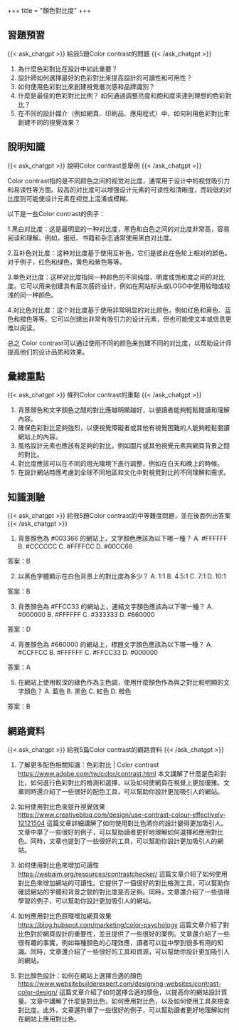 +++
title = "顏色對比度"
+++
## 習題預習
{{< ask_chatgpt >}}
給我5題Color contrast的問題
{{< /ask_chatgpt >}}



1. 為什麼色彩對比在設計中如此重要？
2. 設計師如何選擇最好的色彩對比來提高設計的可讀性和可用性？
3. 如何使用色彩對比來創建視覺層次感和品牌識別？
4. 什麼是最佳的色彩對比比例？ 如何通過調整亮度和飽和度來達到理想的色彩對比？
5. 在不同的設計媒介（例如網頁、印刷品、應用程式）中，如何利用色彩對比來創建不同的視覺效果？   

## 說明知識
{{< ask_chatgpt >}}
說明Color contrast並舉例
{{< /ask_chatgpt >}}



Color contrast指的是不同颜色之间的视觉对比度，通常用于设计中的视觉吸引力和易读性等方面。较高的对比度可以增强设计元素的可读性和清晰度，而较低的对比度则可能使设计元素在视觉上混淆或模糊。

以下是一些Color contrast的例子：

1.黑白对比度：这是最明显的一种对比度，黑色和白色之间的对比度非常高，容易阅读和理解。例如，报纸、书籍和杂志通常使用黑白对比度。

2.互补色对比度：这种对比度基于使用互补色，它们是彼此在色轮上相对的颜色。对于例子，红色和绿色，黄色和紫色等等。

3.单色对比度：这种对比度指同一种颜色的不同纯度、明度或饱和度之间的对比度。它可以用来创建具有层次感的设计，例如在网站标头或LOGO中使用较暗或较浅的同一种颜色。

4.对比色对比度：这个对比度基于使用非常明显的对比颜色，例如红色和黄色、蓝色和橙色等等。它可以创建出非常有吸引力的设计元素，但也可能使文本或信息更难以阅读。

总之 Color contrast可以通过使用不同的颜色来创建不同的对比度，以帮助设计师提高他们的设计品质和效果。   

## 彙總重點
{{< ask_chatgpt >}}
條列Color contrast的重點
{{< /ask_chatgpt >}}



1. 背景顏色和文字顏色之間的對比應越明顯越好，以便讀者能夠輕鬆閱讀和理解內容。
2. 確保色彩對比足夠強烈，以便視覺障礙者或其他有視覺困難的人能夠輕鬆閱讀網站上的內容。
3. 風格設計元素也應該有足夠的對比，例如圖片或其他視覺元素與網頁背景之間的對比。
4. 對比度應該可以在不同的燈光環境下進行調整，例如在白天和晚上的時候。
5. 在設計網站時應考慮到全球不同地區和文化中對視覺對比的不同理解和需求。   

## 知識測驗
{{< ask_chatgpt >}}
給我5題Color contrast的中等難度問題，並在後面列出答案
{{< /ask_chatgpt >}}



1. 背景顏色為 #003366 的網站上，文字顏色應該為以下哪一種？
A. #FFFFFF
B. #CCCCCC
C. #FFFFCC
D. #00CC66

答案：B

2. 以黑色字體顯示在白色背景上的對比度為多少？
A. 1:1
B. 4.5:1
C. 7:1
D. 10:1

答案：B

3. 背景顏色為 #FFCC33 的網站上，連結文字顏色應該為以下哪一種？
A. #000000
B. #FFFFFF
C. #333333
D. #660000

答案：D

4. 背景顏色為 #660000 的網站上，標題文字顏色應該為以下哪一種？
A. #CCFFCC
B. #FFFFFF
C. #FFCC33
D. #000000

答案：A

5. 在網站上使用較深的綠色作為主色調，使用什麼顏色作為與之對比較明顯的文字顏色？
A. 藍色
B. 黑色
C. 紅色
D. 橙色

答案：B   

## 網路資料
{{< ask_chatgpt >}}
給我5篇Color contrast的網路資料
{{< /ask_chatgpt >}}



1. 了解更多配色相關知識：色彩對比 | Color contrast
https://www.adobe.com/tw/color/contrast.html 
本文講解了什麼是色彩對比，如何進行色彩對比的檢測和選擇，以及如何使網頁在視覺上更加優雅。文章同時還介紹了一些很好的配色工具，可以幫助你設計更加吸引人的網站。

2. 如何使用對比色來提升視覺效果
https://www.creativebloq.com/design/use-contrast-colour-effectively-12121504
這篇文章詳細講解了如何使用對比色將你的設計變得更加吸引人。文章中舉了一些很好的例子，可以幫助讀者更好地理解如何選擇和應用對比色。同時，文章也提到了一些很好的工具，可以幫助你設計更加吸引人的網站。

3. 如何使用對比色來增加可讀性
https://webaim.org/resources/contrastchecker/
這篇文章介紹了如何使用對比色來增加網站的可讀性。它提供了一個很好的對比檢測工具，可以幫助你確認網站的字體和背景之間的對比度是否足夠。同時，文章還介紹了一些值得學習的例子，可以幫助你設計更加吸引人的網站。

4. 如何應用對比色原理增加網頁效果
https://blog.hubspot.com/marketing/color-psychology
這篇文章介紹了對比色對於網頁設計的重要性，並且提供了一些很好的案例。文章還介紹了一些很有趣的事實，例如每種顏色的心理效應，讀者可以從中學到很多有用的知識。同時，文章還介紹了一些很好的工具和資源，可以幫助你設計更加吸引人的網站。

5. 對比顏色設計：如何在網站上選擇合適的顏色
https://www.websitebuilderexpert.com/designing-websites/contrast-color-design/
這篇文章介紹了如何選擇合適的顏色，以提高你的網站設計質量。文章中講解了什麼是對比色，如何應用對比色，以及如何使用工具來檢查對比度。此外，文章還列舉了一些很好的例子，可以幫助讀者更好地理解如何在網站上應用對比色。   

